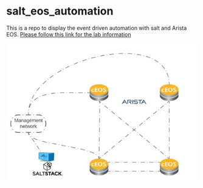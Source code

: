 # salt_eos_automation

This is a repo to display the event driven automation with salt and Arista EOS.  [Please follow this link for the lab information](https://arista-netdevops-community.github.io/salt_eos_automation/)

![Lab topology](docs/images/index.jpg?raw=true)
